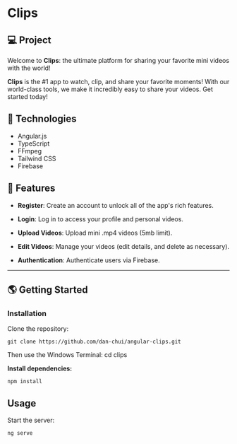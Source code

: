 # Clips

## 💻 Project
Welcome to **Clips**: the ultimate platform for sharing your favorite mini videos with the world!

**Clips** is the #1 app to watch, clip, and share your favorite moments! With our world-class tools, we make it incredibly easy to share your videos. Get started today!

## 🚀 Technologies

- Angular.js
- TypeScript
- FFmpeg
- Tailwind CSS
- Firebase

## 💫 Features

- **Register**: Create an account to unlock all of the app's rich features.

- **Login**: Log in to access your profile and personal videos.

- **Upload Videos**: Upload mini .mp4 videos (5mb limit).

- **Edit Videos**: Manage your videos (edit details, and delete as necessary).

- **Authentication**: Authenticate users via Firebase.

---

## 🌎 Getting Started

### Installation

Clone the repository:

```
git clone https://github.com/dan-chui/angular-clips.git
```

Then use the Windows Terminal: cd clips

**Install dependencies:**

```
npm install
```

## Usage

Start the server:

```
ng serve
```
